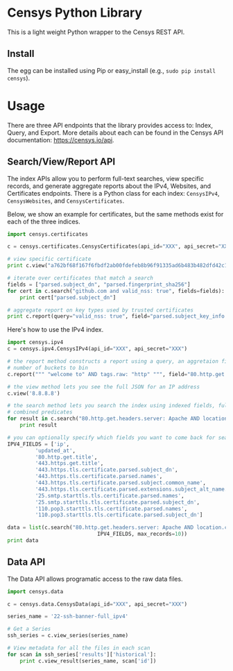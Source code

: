 Censys Python Library
=====================

This is a light weight Python wrapper to the Censys REST API.

Install
-------

The egg can be installed using Pip or easy_install (e.g., `sudo pip install censys`).

Usage
=====

There are three API endpoints that the library provides access to: Index,
Query, and Export. More details about each can be found in the Censys API
documentation: https://censys.io/api.


Search/View/Report API
----------------------

The index APIs allow you to perform full-text searches, view specific records,
and generate aggregate reports about the IPv4, Websites, and Certificates
endpoints. There is a Python class for each index: `CensysIPv4`,
`CensysWebsites`, and `CensysCertificates`. 

Below, we show an example for certificates, but the same methods exist for each 
of the three indices.
```python
import censys.certificates

c = censys.certificates.CensysCertificates(api_id="XXX", api_secret="XXX")

# view specific certificate
print c.view("a762bf68f167f6fbdf2ab00fdefeb8b96f91335ad6b483b482dfd42c179be076")

# iterate over certificates that match a search
fields = ["parsed.subject_dn", "parsed.fingerprint_sha256"]
for cert in c.search("github.com and valid_nss: true", fields=fields):
	print cert["parsed.subject_dn"]

# aggregate report on key types used by trusted certificates
print c.report(query="valid_nss: true", field="parsed.subject_key_info.key_algorithm.name")
```

Here's how to use the IPv4 index.
```python
import censys.ipv4
c = censys.ipv4.CensysIPv4(api_id="XXX", api_secret="XXX")

# the report method constructs a report using a query, an aggretaion field, and the 
# number of buckets to bin
c.report(""" "welcome to" AND tags.raw: "http" """, field="80.http.get.headers.server.raw", buckets=5)

# the view method lets you see the full JSON for an IP address
c.view('8.8.8.8')

# the search method lets you search the index using indexed fields, full text, and 
# combined predicates
for result in c.search("80.http.get.headers.server: Apache AND location.country: Japan", max_records=10) ]:
    print result

# you can optionally specify which fields you want to come back for search results
IPV4_FIELDS = ['ip',
		 'updated_at',
		 '80.http.get.title',
		 '443.https.get.title',
		 '443.https.tls.certificate.parsed.subject_dn',
		 '443.https.tls.certificate.parsed.names',
		 '443.https.tls.certificate.parsed.subject.common_name',
		 '443.https.tls.certificate.parsed.extensions.subject_alt_name.dns_names',
		 '25.smtp.starttls.tls.certificate.parsed.names',
		 '25.smtp.starttls.tls.certificate.parsed.subject_dn',
		 '110.pop3.starttls.tls.certificate.parsed.names',
		 '110.pop3.starttls.tls.certificate.parsed.subject_dn']

data = list(c.search("80.http.get.headers.server: Apache AND location.country: Japan", 
                             IPV4_FIELDS, max_records=10))		 
print data
```

Data API
--------

The Data API allows programatic access to the raw data files.

```python
import censys.data

c = censys.data.CensysData(api_id="XXX", api_secret="XXX")

series_name = '22-ssh-banner-full_ipv4'

# Get a Series
ssh_series = c.view_series(series_name)

# View metadata for all the files in each scan
for scan in ssh_series['results']['historical']:
    print c.view_result(series_name, scan['id'])
```
